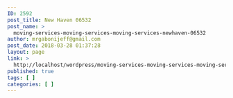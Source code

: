 ```yaml
---
ID: 2592
post_title: New Haven 06532
post_name: >
  moving-services-moving-services-moving-services-newhaven-06532
author: mrgabonijeff@gmail.com
post_date: 2018-03-28 01:37:28
layout: page
link: >
  http://localhost/wordpress/moving-services-moving-services-moving-services-newhaven-06532/
published: true
tags: [ ]
categories: [ ]
---
```

